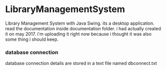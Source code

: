 # LibraryManagementSystem
Library Management System with Java Swing. its a desktop application. 
read the documentation inside documentation folder. 
i had actually created it on may 2017. i'm uploading it right now because i thought it
was also some thing i should keep.

### database connection
database connection details are stored in a text file named dbconnect.txt